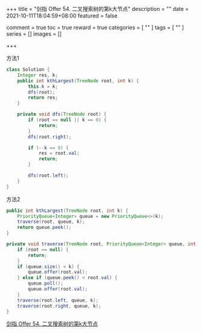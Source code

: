 +++
title = "剑指 Offer 54. 二叉搜索树的第k大节点"
description = ""
date = 2021-10-11T18:04:59+08:00
featured = false

comment = true
toc = true
reward = true
categories = [
  ""
]
tags = [
  ""
]
series = []
images = []

+++



方法1

```java
class Solution {
    Integer res, k;
    public int kthLargest(TreeNode root, int k) {
        this.k = k;
        dfs(root);
        return res;
    }

    private void dfs(TreeNode root) {
        if (root == null || k == 0) {
            return;
        }
        dfs(root.right);

        if (--k == 0) {
            res = root.val;
            return;
        }

        dfs(root.left);
    }
}
```

方法2

```java
public int kthLargest(TreeNode root, int k) {
    PriorityQueue<Integer> queue = new PriorityQueue<>(k);
    traverse(root, queue, k);
    return queue.peek();
}

private void traverse(TreeNode root, PriorityQueue<Integer> queue, int k) {
    if (root == null) {
        return;
    }
    if (queue.size() < k) {
        queue.offer(root.val);
    } else if (queue.peek() < root.val) {
        queue.poll();
        queue.offer(root.val);
    }
    traverse(root.left, queue, k);
    traverse(root.right, queue, k);
}
```

[剑指 Offer 54. 二叉搜索树的第k大节点](https://leetcode-cn.com/problems/er-cha-sou-suo-shu-de-di-kda-jie-dian-lcof/)

